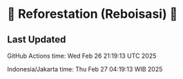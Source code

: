 
# 🌳 Reforestation (Reboisasi) 🌲

## Last Updated

GitHub Actions time: Wed Feb 26 21:19:13 UTC 2025

Indonesia/Jakarta time: Thu Feb 27 04:19:13 WIB 2025

